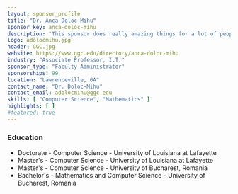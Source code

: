 ```yaml
---
layout: sponsor_profile
title: "Dr. Anca Doloc-Mihu"
sponsor_key: anca-doloc-mihu
description: "This sponsor does really amazing things for a lot of people!"
logo: adolocmihu.jpg
header: GGC.jpg
website: https://www.ggc.edu/directory/anca-doloc-mihu
industry: "Associate Professor, I.T."
sponsor_type: "Faculty Administrator"
sponsorships: 99
location: "Lawrenceville, GA"
contact_name: "Dr. Doloc-Mihu"
contact_email: adolocmihu@ggc.edu
skills: [ "Computer Science", "Mathematics" ]
highlights: [ ]
#featured: true
---
```

### Education

- Doctorate - Computer Science - University of Louisiana at Lafayette
- Master's - Computer Science - University of Louisiana at Lafayette
- Master's - Computer Science - University of Bucharest, Romania
- Bachelor's - Mathematics and Computer Science - University of Bucharest, Romania
